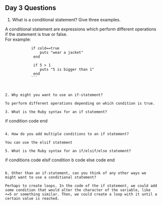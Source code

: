 ## Day 3 Questions

1. What is a conditional statement? Give three examples.   

A conditional statement are expressions which perform different operations if the statement is true or false.  
For example:  
```
            if cold==true
                puts "wear a jacket"
             end
```
```
             if 5 > 1
                puts "5 is bigger than 1"
             end
            ```



2. Why might you want to use an if-statement?   

To perform different operations depending on which condition is true.

3. What is the Ruby syntax for an if statement?  
```
if condition
    code
end
```

4. How do you add multiple conditions to an if statement?  

You can use the elsif statement

5. What is the Ruby syntax for an if/elsif/else statement?

```
if conditions
  code
elsif condition b
  code
else code
end

```

6. Other than an if-statement, can you think of any other ways we might want to use a conditional statement?   

Perhaps to create loops. In the code of the if statement, we could add some condition that would alter the character of the variable, like +=5 or something similar. Then, we could create a loop with it until a certain value is reached.
